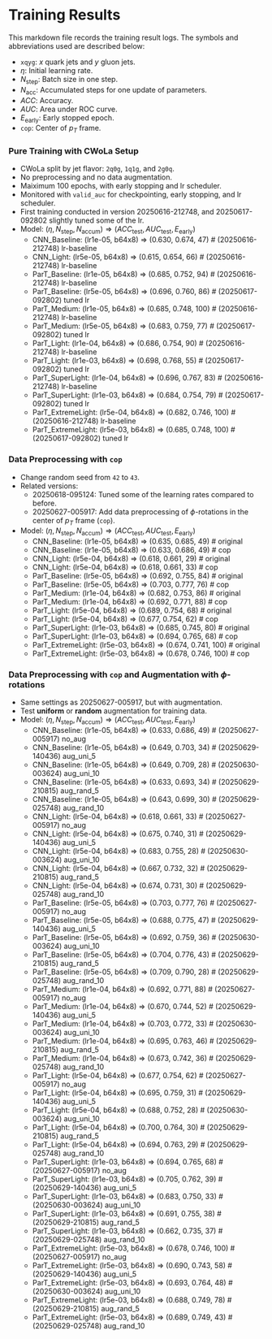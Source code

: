 # Training Results

This markdown file records the training result logs. The symbols and abbreviations used are described below:
- `xqyg`: $x$ quark jets and $y$ gluon jets.
- $\eta$: Initial learning rate.
- $N_\text{step}$: Batch size in one step.
- $N_\text{acc}$: Accumulated steps for one update of parameters.
- $ACC$: Accuracy.
- $AUC$: Area under ROC curve.
- $E_\text{early}$: Early stopped epoch.
- `cop`: Center of $p_T$ frame.


### Pure Training with CWoLa Setup
- CWoLa split by jet flavor: `2q0g`, `1q1g`, and `2g0q`.
- No preprocessing and no data augmentation.
- Maiximum 100 epochs, with early stopping and lr scheduler.
- Monitored with `valid_auc` for checkpointing, early stopping, and lr scheduler.
- First training conducted in version 20250616-212748, and 20250617-092802 slightly tuned some of the lr.
- Model: $(\eta, N_\text{step}, N_\text{accum}) \Rightarrow (ACC_\text{test}, AUC_\text{test}, E_\text{early})$
  - CNN_Baseline: (lr1e-05, b64x8) $\Rightarrow$ (0.630, 0.674, 47) # (20250616-212748) lr-baseline
  - CNN_Light: (lr5e-05, b64x8) $\Rightarrow$ (0.615, 0.654, 66) # (20250616-212748) lr-baseline
  - ParT_Baseline: (lr1e-05, b64x8) $\Rightarrow$ (0.685, 0.752, 94) # (20250616-212748) lr-baseline
  - ParT_Baseline: (lr5e-05, b64x8) $\Rightarrow$ (0.696, 0.760, 86) # (20250617-092802) tuned lr
  - ParT_Medium: (lr1e-05, b64x8) $\Rightarrow$ (0.685, 0.748, 100) # (20250616-212748) lr-baseline
  - ParT_Medium: (lr5e-05, b64x8) $\Rightarrow$ (0.683, 0.759, 77) # (20250617-092802) tuned lr
  - ParT_Light: (lr1e-04, b64x8) $\Rightarrow$ (0.686, 0.754, 90) # (20250616-212748) lr-baseline
  - ParT_Light: (lr1e-03, b64x8) $\Rightarrow$ (0.698, 0.768, 55) # (20250617-092802) tuned lr
  - ParT_SuperLight: (lr1e-04, b64x8) $\Rightarrow$ (0.696, 0.767, 83) # (20250616-212748) lr-baseline
  - ParT_SuperLight: (lr1e-03, b64x8) $\Rightarrow$ (0.684, 0.754, 79) # (20250617-092802) tuned lr
  - ParT_ExtremeLight: (lr5e-04, b64x8) $\Rightarrow$ (0.682, 0.746, 100) # (20250616-212748) lr-baseline
  - ParT_ExtremeLight: (lr5e-03, b64x8) $\Rightarrow$ (0.685, 0.748, 100) # (20250617-092802) tuned lr


### Data Preprocessing with `cop`
- Change random seed from `42` to `43`.
- Related versions:
  - 20250618-095124: Tuned some of the learning rates compared to before.
  - 20250627-005917: Add data preprocessing of $\phi$-rotations in the center of $p_T$ frame (`cop`).
- Model: $(\eta, N_\text{step}, N_\text{accum}) \Rightarrow (ACC_\text{test}, AUC_\text{test}, E_\text{early})$
  - CNN_Baseline: (lr1e-05, b64x8) $\Rightarrow$ (0.635, 0.685, 49) # original
  - CNN_Baseline: (lr1e-05, b64x8) $\Rightarrow$ (0.633, 0.686, 49) # cop     
  - CNN_Light: (lr5e-04, b64x8) $\Rightarrow$ (0.618, 0.661, 29) # original
  - CNN_Light: (lr5e-04, b64x8) $\Rightarrow$ (0.618, 0.661, 33) # cop     
  - ParT_Baseline: (lr5e-05, b64x8) $\Rightarrow$ (0.692, 0.755, 84) # original
  - ParT_Baseline: (lr5e-05, b64x8) $\Rightarrow$ (0.703, 0.777, 76) # cop     
  - ParT_Medium: (lr1e-04, b64x8) $\Rightarrow$ (0.682, 0.753, 86) # original
  - ParT_Medium: (lr1e-04, b64x8) $\Rightarrow$ (0.692, 0.771, 88) # cop     
  - ParT_Light: (lr5e-04, b64x8) $\Rightarrow$ (0.689, 0.754, 68) # original
  - ParT_Light: (lr5e-04, b64x8) $\Rightarrow$ (0.677, 0.754, 62) # cop     
  - ParT_SuperLight: (lr1e-03, b64x8) $\Rightarrow$ (0.685, 0.745, 80) # original
  - ParT_SuperLight: (lr1e-03, b64x8) $\Rightarrow$ (0.694, 0.765, 68) # cop     
  - ParT_ExtremeLight: (lr5e-03, b64x8) $\Rightarrow$ (0.674, 0.741, 100) # original
  - ParT_ExtremeLight: (lr5e-03, b64x8) $\Rightarrow$ (0.678, 0.746, 100) # cop


### Data Preprocessing with `cop` and Augmentation with $\phi$-rotations
- Same settings as 20250627-005917, but with augmentation.
- Test **uniform** or **random** augmentation for training data.
- Model: $(\eta, N_\text{step}, N_\text{accum}) \Rightarrow (ACC_\text{test}, AUC_\text{test}, E_\text{early})$
  - CNN_Baseline: (lr1e-05, b64x8) $\Rightarrow$ (0.633, 0.686, 49) # (20250627-005917) no_aug     
  - CNN_Baseline: (lr1e-05, b64x8) $\Rightarrow$ (0.649, 0.703, 34) # (20250629-140436) aug_uni_5  
  - CNN_Baseline: (lr1e-05, b64x8) $\Rightarrow$ (0.649, 0.709, 28) # (20250630-003624) aug_uni_10 
  - CNN_Baseline: (lr1e-05, b64x8) $\Rightarrow$ (0.633, 0.693, 34) # (20250629-210815) aug_rand_5 
  - CNN_Baseline: (lr1e-05, b64x8) $\Rightarrow$ (0.643, 0.699, 30) # (20250629-025748) aug_rand_10
  - CNN_Light: (lr5e-04, b64x8) $\Rightarrow$ (0.618, 0.661, 33) # (20250627-005917) no_aug     
  - CNN_Light: (lr5e-04, b64x8) $\Rightarrow$ (0.675, 0.740, 31) # (20250629-140436) aug_uni_5  
  - CNN_Light: (lr5e-04, b64x8) $\Rightarrow$ (0.683, 0.755, 28) # (20250630-003624) aug_uni_10 
  - CNN_Light: (lr5e-04, b64x8) $\Rightarrow$ (0.667, 0.732, 32) # (20250629-210815) aug_rand_5 
  - CNN_Light: (lr5e-04, b64x8) $\Rightarrow$ (0.674, 0.731, 30) # (20250629-025748) aug_rand_10
  - ParT_Baseline: (lr5e-05, b64x8) $\Rightarrow$ (0.703, 0.777, 76) # (20250627-005917) no_aug     
  - ParT_Baseline: (lr5e-05, b64x8) $\Rightarrow$ (0.688, 0.775, 47) # (20250629-140436) aug_uni_5  
  - ParT_Baseline: (lr5e-05, b64x8) $\Rightarrow$ (0.692, 0.759, 36) # (20250630-003624) aug_uni_10 
  - ParT_Baseline: (lr5e-05, b64x8) $\Rightarrow$ (0.704, 0.776, 43) # (20250629-210815) aug_rand_5 
  - ParT_Baseline: (lr5e-05, b64x8) $\Rightarrow$ (0.709, 0.790, 28) # (20250629-025748) aug_rand_10
  - ParT_Medium: (lr1e-04, b64x8) $\Rightarrow$ (0.692, 0.771, 88) # (20250627-005917) no_aug     
  - ParT_Medium: (lr1e-04, b64x8) $\Rightarrow$ (0.670, 0.744, 52) # (20250629-140436) aug_uni_5  
  - ParT_Medium: (lr1e-04, b64x8) $\Rightarrow$ (0.703, 0.772, 33) # (20250630-003624) aug_uni_10 
  - ParT_Medium: (lr1e-04, b64x8) $\Rightarrow$ (0.695, 0.763, 46) # (20250629-210815) aug_rand_5 
  - ParT_Medium: (lr1e-04, b64x8) $\Rightarrow$ (0.673, 0.742, 36) # (20250629-025748) aug_rand_10
  - ParT_Light: (lr5e-04, b64x8) $\Rightarrow$ (0.677, 0.754, 62) # (20250627-005917) no_aug     
  - ParT_Light: (lr5e-04, b64x8) $\Rightarrow$ (0.695, 0.759, 31) # (20250629-140436) aug_uni_5  
  - ParT_Light: (lr5e-04, b64x8) $\Rightarrow$ (0.688, 0.752, 28) # (20250630-003624) aug_uni_10 
  - ParT_Light: (lr5e-04, b64x8) $\Rightarrow$ (0.700, 0.764, 30) # (20250629-210815) aug_rand_5 
  - ParT_Light: (lr5e-04, b64x8) $\Rightarrow$ (0.694, 0.763, 29) # (20250629-025748) aug_rand_10
  - ParT_SuperLight: (lr1e-03, b64x8) $\Rightarrow$ (0.694, 0.765, 68) # (20250627-005917) no_aug     
  - ParT_SuperLight: (lr1e-03, b64x8) $\Rightarrow$ (0.705, 0.762, 39) # (20250629-140436) aug_uni_5  
  - ParT_SuperLight: (lr1e-03, b64x8) $\Rightarrow$ (0.683, 0.750, 33) # (20250630-003624) aug_uni_10 
  - ParT_SuperLight: (lr1e-03, b64x8) $\Rightarrow$ (0.691, 0.755, 38) # (20250629-210815) aug_rand_5 
  - ParT_SuperLight: (lr1e-03, b64x8) $\Rightarrow$ (0.662, 0.735, 37) # (20250629-025748) aug_rand_10
  - ParT_ExtremeLight: (lr5e-03, b64x8) $\Rightarrow$ (0.678, 0.746, 100) # (20250627-005917) no_aug     
  - ParT_ExtremeLight: (lr5e-03, b64x8) $\Rightarrow$ (0.690, 0.743, 58) # (20250629-140436) aug_uni_5  
  - ParT_ExtremeLight: (lr5e-03, b64x8) $\Rightarrow$ (0.693, 0.764, 48) # (20250630-003624) aug_uni_10 
  - ParT_ExtremeLight: (lr5e-03, b64x8) $\Rightarrow$ (0.688, 0.749, 78) # (20250629-210815) aug_rand_5 
  - ParT_ExtremeLight: (lr5e-03, b64x8) $\Rightarrow$ (0.689, 0.749, 43) # (20250629-025748) aug_rand_10